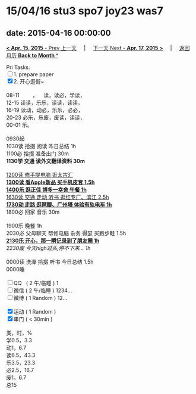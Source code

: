 # 15/04/16 stu3 spo7 joy23 was7

date: 2015-04-16 00:00:00
---
[**< Apr. 15, 2015** - Prev 上一天](/lifelogs/2015/04/d15.md) &nbsp; &nbsp; | &nbsp; &nbsp; [下一天 Next - **Apr. 17, 2015 >**](/lifelogs/2015/04/d17.md) &nbsp; &nbsp; |  &nbsp; &nbsp; [返回月历 **Back to Month ^**](/lifelogs/2015/04/index.md)
<br/><div>Pri Tasks:<br/><input type="checkbox" />1. prepare paper</div><div><input type="checkbox" checked="true" />2. 开心逛街~<br/></div><div><div><br/></div>08-11         ，    读，读必，学读，<br/>12-15 读读，乐乐，读读，读读，</div><div>16-19 读动，动必，乐乐，必必，<br/>20-23 必乐，乐废，废读，读读，</div><div>00-01 乐。<br/><div><br/></div>0930起<br/>1030读 拾掇 阅读 昨日总结 1h</div><div>1100必 拾掇 准备出门 30m</div><div><b>1130学 交通 读外文翻译资料 30m</b></div><div><br/></div><div><u>1200读 修手提电脑 逛太古汇</u></div><div><u><b>1300读 看Apple新品 买手机皮套 1.5h</b><br/></u><u><b>1400乐 逛正佳 博多一幸舍 午餐 1h</b></u></div><div><u>1630读 交通 走动 听书 逛红专厂、滨江 2.5h</u></div><div><u><b>1730动 走路 逛琶醍、广州塔 体验有轨电车 1h</b></u></div><div>1800必 回家 音乐 30m</div><div><br/></div><div>1900乐 晚餐 1h</div><div>2030必 父母聊天 帮修电脑 杂务 得瑟 买跑步鞋 1.5h</div><div><b><u>2130乐<i> </i>开心，那一瞬记录到了朋友圈 1h</u></b></div><div><i>2230废 今天high过头,停不下来… 1h</i></div><div><br/></div><div>0000读 洗澡 拾掇 听书 今日总结 1.5h</div><div>0000睡</div><div><br/></div><div><input type="checkbox" />QQ   ( 2 午/临睡 ) 1<br/><input type="checkbox" />微信 ( 2 午/临睡 ) 1234…</div><div><input type="checkbox" />微博 ( 1 Random ) 12…</div><div><br/></div><div><input type="checkbox" checked="true" />运动 ( 1 Random ) </div><div><input type="checkbox" checked="true" />串门 ( < 30min ) </div><div><div><br/></div>类，时，%<br/>学0.5，3.3<br/>动1，6.7<br/>读6.5，43.3<br/>乐3.5，23.3<br/>必2.5，16.7<br/>废1，6.7<br/>总15</div>
